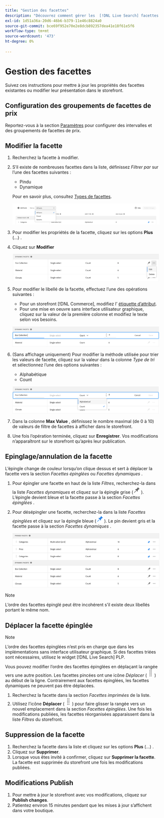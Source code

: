 ```yaml
---
title: "Gestion des facettes"
description: "Découvrez comment gérer les  [!DNL Live Search] facettes existantes."
exl-id: 1d51a36a-20d6-46b6-b379-11e46c8824a0
source-git-commit: bce69f952e70e2e8dcb892357dea41e18f61e5f6
workflow-type: tm+mt
source-wordcount: '473'
ht-degree: 0%

---
```


# Gestion des facettes

Suivez ces instructions pour mettre à jour les propriétés des facettes existantes ou modifier leur présentation dans le storefront.

## Configuration des groupements de facettes de prix

Reportez-vous à la section [Paramètres](settings.md) pour configurer des intervalles et des groupements de facettes de prix.

## Modifier la facette

1. Recherchez la facette à modifier.
1. S’il existe de nombreuses facettes dans la liste, définissez *Filtrer par* sur l’une des facettes suivantes :

   * Pindu
   * Dynamique

   Pour en savoir plus, consultez [Types de facettes](facets-type.md).

   ![Facettes de filtre](assets/facets-filter-by-cropped.png)

1. Pour modifier les propriétés de la facette, cliquez sur les options **Plus** (...) .
1. Cliquez sur **Modifier**

   ![ Modifier les options](assets/facet-edit-menu.png)

1. Pour modifier le libellé de la facette, effectuez l’une des opérations suivantes :

   * Pour un storefront [!DNL Commerce], modifiez l’ [étiquette d’attribut](https://experienceleague.adobe.com/docs/commerce-admin/catalog/product-attributes/product-attributes.html).
   * Pour une mise en oeuvre sans interface utilisateur graphique, cliquez sur la valeur de la première colonne et modifiez le texte selon vos besoins.

   ![Modifier l’étiquette](assets/facet-edit-label.png)

1. (Sans affichage uniquement) Pour modifier la méthode utilisée pour trier les valeurs de facette, cliquez sur la valeur dans la colonne *Type de tri* et sélectionnez l’une des options suivantes :

   * Alphabétique
   * Count

   ![Modifier le nombre](assets/facets-edit-count.png)

1. Dans la colonne **Max Value** , définissez le nombre maximal (de 0 à 10) de valeurs de filtre de facettes à afficher dans le storefront.
1. Une fois l’opération terminée, cliquez sur **Enregistrer**.
Vos modifications n’apparaîtront sur le storefront qu’après leur publication.

## Epinglage/annulation de la facette

L’épingle change de couleur lorsqu’on clique dessus et sert à déplacer la facette vers la section *Facettes épinglées* ou *Facettes dynamiques* .

1. Pour épingler une facette en haut de la liste *Filtres*, recherchez-la dans la liste *Facettes dynamiques* et cliquez sur la épingle grise (![Sélecteur d’épingles](assets/btn-pin-gray.png)).
L’épingle devient bleue et la facette passe à la section *Facettes épinglées* .
1. Pour désépingler une facette, recherchez-la dans la liste *Facettes épinglées* et cliquez sur la épingle bleue (![Sélecteur d’épingles](assets/btn-pin-blue.png)).
Le pin devient gris et la facette passe à la section *Facettes dynamiques* .

   ![Facettes Pindu et dynamiques](assets/facets-pinned-unpinned.png)

>[!NOTE]
>
>L’ordre des facettes épinglé peut être incohérent s’il existe deux libellés portant le même nom.

## Déplacer la facette épinglée

>[!NOTE]
>
>L’ordre des facettes épinglées n’est pris en charge que dans les implémentations sans interface utilisateur graphique. Si des facettes triées sont nécessaires, utilisez le widget [!DNL Live Search] PLP.

Vous pouvez modifier l’ordre des facettes épinglées en déplaçant la rangée vers une autre position. Les facettes pincées ont une icône *Déplacer* (![Déplacer le sélecteur](assets/btn-move.png)) au début de la ligne. Contrairement aux facettes épinglées, les facettes dynamiques ne peuvent pas être déplacées.

1. Recherchez la facette dans la section *Facettes imprimées* de la liste.
1. Utilisez l’icône **Déplacer** (![Déplacer le sélecteur](assets/btn-move.png)) pour faire glisser la rangée vers un nouvel emplacement dans la section *Facettes épinglées*.
Une fois les modifications publiées, les facettes réorganisées apparaissent dans la liste *Filtres* du storefront.

## Suppression de la facette

1. Recherchez la facette dans la liste et cliquez sur les options **Plus** (...) .
1. Cliquez sur **Supprimer**.
1. Lorsque vous êtes invité à confirmer, cliquez sur **Supprimer la facette**.
La facette est supprimée du storefront une fois les modifications publiées.

## Modifications Publish

1. Pour mettre à jour le storefront avec vos modifications, cliquez sur **Publish changes**.
1. Patientez environ 15 minutes pendant que les mises à jour s’affichent dans votre boutique.
